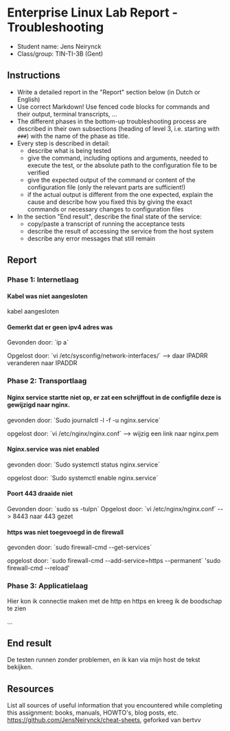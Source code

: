 # Enterprise Linux Lab Report - Troubleshooting

- Student name: Jens Neirynck
- Class/group: TIN-TI-3B (Gent)

## Instructions

- Write a detailed report in the "Report" section below (in Dutch or English)
- Use correct Markdown! Use fenced code blocks for commands and their output, terminal transcripts, ...
- The different phases in the bottom-up troubleshooting process are described in their own subsections (heading of level 3, i.e. starting with `###`) with the name of the phase as title.
- Every step is described in detail:
    - describe what is being tested
    - give the command, including options and arguments, needed to execute the test, or the absolute path to the configuration file to be verified
    - give the expected output of the command or content of the configuration file (only the relevant parts are sufficient!)
    - if the actual output is different from the one expected, explain the cause and describe how you fixed this by giving the exact commands or necessary changes to configuration files
- In the section "End result", describe the final state of the service:
    - copy/paste a transcript of running the acceptance tests
    - describe the result of accessing the service from the host system
    - describe any error messages that still remain

## Report

### Phase 1: Internetlaag
#### Kabel was niet aangesloten
kabel aangesloten

#### Gemerkt dat er geen ipv4 adres was
Gevonden door:
`ip a´

Opgelost door:
´vi /etc/sysconfig/network-interfaces/´
--> daar IPADRR veranderen naar IPADDR

### Phase 2: Transportlaag
#### Nginx service startte niet op, er zat een schrijffout in de configfile deze is gewijzigd naar nginx.
gevonden door:
`Sudo journalctl -l -f -u nginx.service´

opgelost door:
´vi /etc/nginx/nginx.conf´
--> wijzig een link naar nginx.pem

#### Nginx.service was niet enabled
gevonden door:
´Sudo systemctl status nginx.service´

opgelost door:
´Sudo systemctl enable nginx.service´

#### Poort 443 draaide niet
Gevonden door: 
´sudo ss -tulpn´
Opgelost door:
´vi /etc/nginx/nginx.conf´ 
--> 8443 naar 443 gezet

#### https was niet toegevoegd in de firewall
gevonden door:
´sudo firewall-cmd --get-services´

opgelost door:
´sudo firewall-cmd --add-service=https --permanent´
'sudo firewall-cmd --reload'

### Phase 3: Applicatielaag
Hier kon ik connectie maken met de http en https en kreeg ik de boodschap te zien

...

## End result

De testen runnen zonder problemen, en ik kan via mijn host de tekst bekijken.

## Resources

List all sources of useful information that you encountered while completing this assignment: books, manuals, HOWTO's, blog posts, etc.
https://github.com/JensNeirynck/cheat-sheets, geforked van bertvv
